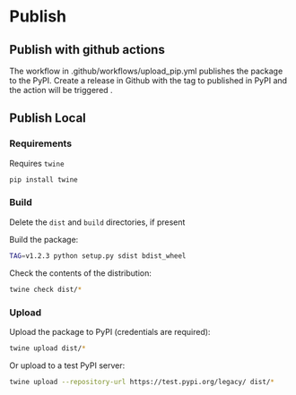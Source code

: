 # Publish

## Publish with github actions

The workflow in .github/workflows/upload_pip.yml publishes the package to the PyPI.
Create a release in Github with the tag to published in PyPI and the action will be triggered .

## Publish Local

### Requirements

Requires `twine`

```sh
pip install twine
```

### Build

Delete the `dist` and `build` directories, if present

Build the package:

```sh
TAG=v1.2.3 python setup.py sdist bdist_wheel
```

Check the contents of the distribution:

```sh
twine check dist/*
```

### Upload

Upload the package to PyPI (credentials are required):

```sh
twine upload dist/*
```

Or upload to a test PyPI server:

```sh
twine upload --repository-url https://test.pypi.org/legacy/ dist/*
```
